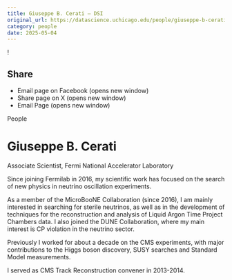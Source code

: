 ```yaml
---
title: Giuseppe B. Cerati – DSI
original_url: https://datascience.uchicago.edu/people/giuseppe-b-cerati
category: people
date: 2025-05-04
---
```


<!-- Table-like structure detected -->

!

## Share

* Email page on Facebook (opens new window)
* Share page on X (opens new window)
* Email Page (opens new window)

<!-- Table-like structure detected -->

People

# Giuseppe B. Cerati

Associate Scientist, Fermi National Accelerator Laboratory

Since joining Fermilab in 2016, my scientific work has focused on the search of new physics in neutrino oscillation experiments.

As a member of the MicroBooNE Collaboration (since 2016), I am mainly interested in searching for sterile neutrinos, as well as in the development of techniques for the reconstruction and analysis of Liquid Argon Time Project Chambers data. I also joined the DUNE Collaboration, where my main interest is CP violation in the neutrino sector.

Previously I worked for about a decade on the CMS experiments, with major contributions to the Higgs boson discovery, SUSY searches and Standard Model measurements.

I served as CMS Track Reconstruction convener in 2013-2014.